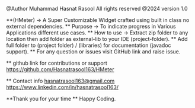 @Author Muhammad Hasnat Rasool
All rights reserved @2024
version 1.0

**(HMeter) -> A Super Customizable Widget crafted using built in class no external dependencies.
** Purpose -> To indicate progress in Various Applications different use cases.
** How to use -> Extract zip folder to any location then add folder as external-lib to your IDE (project-folder).
** Add full folder to (project folder) / (libraries) for documentation (javadoc support).
** For any question or issues visit GitHub link and raise issue.

** github link for contributions or support
https://github.com/Hasnatrasool163/HMeter

** Contact info
hasnatrasool163@gmail.com
https://www.linkedin.com/in/hasnatrasool163/

**Thank you for your time 
** Happy Coding.

